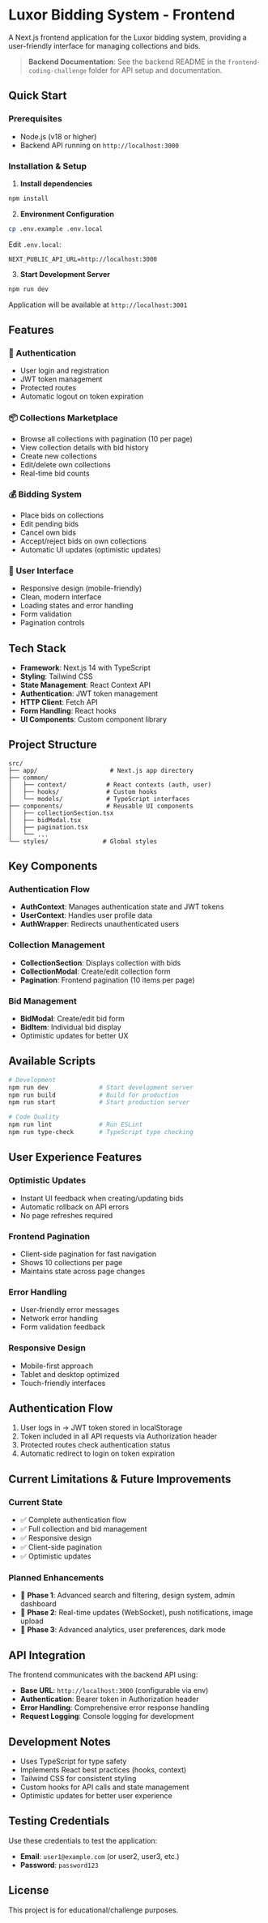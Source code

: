 # Luxor Bidding System - Frontend

A Next.js frontend application for the Luxor bidding system, providing a user-friendly interface for managing collections and bids.

> **Backend Documentation**: See the backend README in the `frontend-coding-challenge` folder for API setup and documentation.

## Quick Start

### Prerequisites
- Node.js (v18 or higher)
- Backend API running on `http://localhost:3000`

### Installation & Setup

1. **Install dependencies**
```bash
npm install
```

2. **Environment Configuration**
```bash
cp .env.example .env.local
```

Edit `.env.local`:
```env
NEXT_PUBLIC_API_URL=http://localhost:3000
```

3. **Start Development Server**
```bash
npm run dev
```

Application will be available at `http://localhost:3001`

## Features

### 🔐 Authentication
- User login and registration
- JWT token management
- Protected routes
- Automatic logout on token expiration

### 📦 Collections Marketplace
- Browse all collections with pagination (10 per page)
- View collection details with bid history
- Create new collections
- Edit/delete own collections
- Real-time bid counts

### 💰 Bidding System
- Place bids on collections
- Edit pending bids
- Cancel own bids
- Accept/reject bids on own collections
- Automatic UI updates (optimistic updates)

### 🎨 User Interface
- Responsive design (mobile-friendly)
- Clean, modern interface
- Loading states and error handling
- Form validation
- Pagination controls

## Tech Stack

- **Framework**: Next.js 14 with TypeScript
- **Styling**: Tailwind CSS
- **State Management**: React Context API
- **Authentication**: JWT token management
- **HTTP Client**: Fetch API
- **Form Handling**: React hooks
- **UI Components**: Custom component library

## Project Structure

```
src/
├── app/                    # Next.js app directory
├── common/
│   ├── context/           # React contexts (auth, user)
│   ├── hooks/             # Custom hooks
│   └── models/            # TypeScript interfaces
├── components/            # Reusable UI components
│   ├── collectionSection.tsx
│   ├── bidModal.tsx
│   ├── pagination.tsx
│   └── ...
└── styles/               # Global styles
```

## Key Components

### Authentication Flow
- **AuthContext**: Manages authentication state and JWT tokens
- **UserContext**: Handles user profile data
- **AuthWrapper**: Redirects unauthenticated users

### Collection Management
- **CollectionSection**: Displays collection with bids
- **CollectionModal**: Create/edit collection form
- **Pagination**: Frontend pagination (10 items per page)

### Bid Management
- **BidModal**: Create/edit bid form
- **BidItem**: Individual bid display
- Optimistic updates for better UX

## Available Scripts

```bash
# Development
npm run dev              # Start development server
npm run build            # Build for production
npm run start            # Start production server

# Code Quality
npm run lint             # Run ESLint
npm run type-check       # TypeScript type checking
```

## User Experience Features

### Optimistic Updates
- Instant UI feedback when creating/updating bids
- Automatic rollback on API errors
- No page refreshes required

### Frontend Pagination
- Client-side pagination for fast navigation
- Shows 10 collections per page
- Maintains state across page changes

### Error Handling
- User-friendly error messages
- Network error handling
- Form validation feedback

### Responsive Design
- Mobile-first approach
- Tablet and desktop optimized
- Touch-friendly interfaces

## Authentication Flow

1. User logs in → JWT token stored in localStorage
2. Token included in all API requests via Authorization header
3. Protected routes check authentication status
4. Automatic redirect to login on token expiration

## Current Limitations & Future Improvements

### Current State
- ✅ Complete authentication flow
- ✅ Full collection and bid management
- ✅ Responsive design
- ✅ Client-side pagination
- ✅ Optimistic updates

### Planned Enhancements
- 🔄 **Phase 1**: Advanced search and filtering, design system, admin dashboard
- 🔄 **Phase 2**: Real-time updates (WebSocket), push notifications, image upload
- 🔄 **Phase 3**: Advanced analytics, user preferences, dark mode

## API Integration

The frontend communicates with the backend API using:
- **Base URL**: `http://localhost:3000` (configurable via env)
- **Authentication**: Bearer token in Authorization header
- **Error Handling**: Comprehensive error response handling
- **Request Logging**: Console logging for development

## Development Notes

- Uses TypeScript for type safety
- Implements React best practices (hooks, context)
- Tailwind CSS for consistent styling
- Custom hooks for API calls and state management
- Optimistic updates for better user experience

## Testing Credentials

Use these credentials to test the application:
- **Email**: `user1@example.com` (or user2, user3, etc.)
- **Password**: `password123`

## License

This project is for educational/challenge purposes.